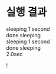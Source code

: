 # 실행 결과  
sleeping 1 second  
done sleeping  
sleeping 1 second  
done sleeping  
2.0sec  

! [](2.png)
